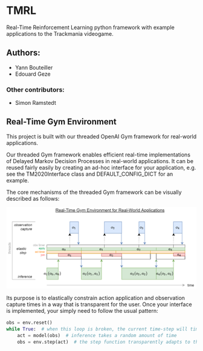 # TMRL
Real-Time Reinforcement Learning python framework with example applications to the Trackmania videogame.

## Authors:
- Yann Bouteiller
- Edouard Geze

### Other contributors:
- Simon Ramstedt

## Real-Time Gym Environment
This project is built with our threaded OpenAI Gym framework for real-world applications.

Our threaded Gym framework enables efficient real-time implementations of Delayed Markov Decision Processes in real-world applications.
It can be reused fairly easily by creating an ad-hoc interface for your application, e.g. see the TM2020Interface class and DEFAULT_CONFIG_DICT for an example.

The core mechanisms of the threaded Gym framework can be visually described as follows:

![Gym environment](figures/rt_gym_env.png "Title")

Its purpose is to elastically constrain action application and observation capture times in a way that is transparent for the user.
Once your interface is implemented, your simply need to follow the usual pattern:

```python
obs = env.reset()
while True:  # when this loop is broken, the current time-step will timeout
	act = model(obs)  # inference takes a random amount of time
	obs = env.step(act)  # the step function transparently adapts to this duration
```
